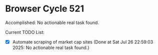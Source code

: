 # Browser Cycle 521

Accomplished: No actionable real task found.

Current TODO List:

- [x] Automate scraping of market cap sites  (Done at Sat Jul 26 22:59:03 2025: No actionable real task found.)